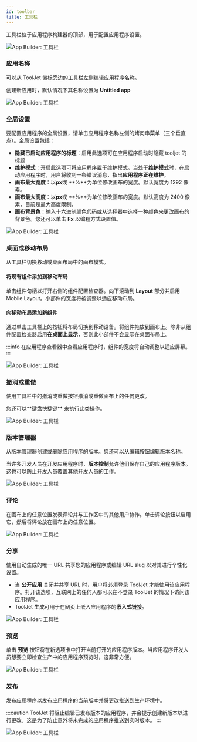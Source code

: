 ```yaml
---
id: toolbar
title: 工具栏
---
```


工具栏位于应用程序构建器的顶部，用于配置应用程序设置。

<div style={{textAlign: 'center'}}>

<img className="screenshot-full" src="/img/v2-beta/app-builder/toolbar/toolbar.png" alt="App Builder: 工具栏"/>

</div>

### 应用名称

可以从 ToolJet 徽标旁边的工具栏左侧编辑应用程序名称。

创建新应用时，默认情况下其名称设置为 **Untitled app**

<div style={{textAlign: 'center'}}>

<img className="screenshot-full" src="/img/v2-beta/app-builder/toolbar/name.png" alt="App Builder: 工具栏"/>

</div>

### 全局设置

要配置应用程序的全局设置，请单击应用程序名称左侧的烤肉串菜单（三个垂直点）。全局设置包括：

- **隐藏已启动应用程序的标题**：启用此选项可在应用程序启动时隐藏 tooljet 的标题
- **维护模式**：开启此选项可将应用程序置于维护模式。当处于**维护模式**时，在启动应用程序时，用户将收到一条错误消息，指出**应用程序正在维护**。
- **画布最大宽度**：以**px**或 **%**为单位修改画布的宽度。默认宽度为 1292 像素。
- **画布最大高度**：以**px**或 **%**为单位修改画布的宽度。默认高度为 2400 像素，目前是最大高度限制。
- **画布背景色**：输入十六进制颜色代码或从选择器中选择一种颜色来更改画布的背景色。您还可以单击 **Fx** 以编程方式设置值。

<div style={{textAlign: 'center'}}>

<img className="screenshot-full" src="/img/v2-beta/app-builder/toolbar/globalset.png" alt="App Builder: 工具栏"/>

</div>

### 桌面或移动布局

从工具栏切换移动或桌面布局中的画布模式。

#### 将现有组件添加到移动布局

单击组件句柄以打开右侧的组件配置检查器。向下滚动到 **Layout** 部分并启用 Mobile Layout。小部件的宽度将被调整以适应移动布局。

#### 向移动布局添加新组件

通过单击工具栏上的按钮将布局切换到移动设备。将组件拖放到画布上。除非从组件配置检查器启用**在桌面上显示**，否则此小部件不会显示在桌面布局上。

:::info
在应用程序查看器中查看应用程序时，组件的宽度将自动调整以适应屏幕。
:::

<div style={{textAlign: 'center'}}>

<img className="screenshot-full" src="/img/v2-beta/app-builder/toolbar/view.png" alt="App Builder: 工具栏"/>

</div>

### 撤消或重做

使用工具栏中的撤消或重做按钮撤消或重做画布上的任何更改。

您还可以**[键盘快捷键](/docs/tutorial/keyboard-shortcuts)** 来执行此类操作。

<div style={{textAlign: 'center'}}>

<img className="screenshot-full" src="/img/v2-beta/app-builder/toolbar/undo.png" alt="App Builder: 工具栏"/>

</div>

### 版本管理器

从版本管理器创建或删除应用程序的版本。您还可以从编辑按钮编辑版本名称。

当许多开发人员在开发应用程序时，**版本控制**允许他们保存自己的应用程序版本。这也可以防止开发人员覆盖其他开发人员的工作。

<div style={{textAlign: 'center'}}>

<img className="screenshot-full" src="/img/v2-beta/app-builder/toolbar/version.png" alt="App Builder: 工具栏"/>

</div>

### 评论

在画布上的任意位置发表评论并与工作区中的其他用户协作。单击评论按钮以启用它，然后将评论放在画布上的任意位置。

<div style={{textAlign: 'center'}}>

<img className="screenshot-full" src="/img/v2-beta/app-builder/toolbar/comments.png" alt="App Builder: 工具栏"/>

</div>

### 分享

使用自动生成的唯一 URL 共享您的应用程序或编辑 URL slug 以对其进行个性化设置。

- 当 **公开应用** 关闭并共享 URL 时，用户将必须登录 ToolJet 才能使用该应用程序。打开该选项，互联网上的任何人都可以在不登录 ToolJet 的情况下访问该应用程序。
- ToolJet 生成可用于在网页上嵌入应用程序的**嵌入式链接**。

<div style={{textAlign: 'center'}}>

<img className="screenshot-full" src="/img/v2-beta/app-builder/toolbar/share.png" alt="App Builder: 工具栏"/>

</div>

### 预览

单击 **预览** 按钮将在新选项卡中打开当前打开的应用程序版本。当应用程序开发人员想要立即检查生产中的应用程序预览时，这非常方便。

<div style={{textAlign: 'center'}}>

<img className="screenshot-full" src="/img/v2-beta/app-builder/toolbar/preview.png" alt="App Builder: 工具栏"/>

</div>

### 发布

发布应用程序以发布应用程序的当前版本并将更改推送到生产环境中。

:::caution
ToolJet 将阻止编辑已发布版本的应用程序，并会提示创建新版本以进行更改。这是为了防止意外将未完成的应用程序推送到实时版本。
:::

<div style={{textAlign: 'center'}}>

<img className="screenshot-full" src="/img/v2-beta/app-builder/toolbar/release.png" alt="App Builder: 工具栏"/>

</div>